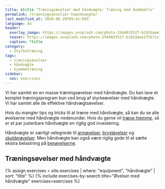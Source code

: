 ```yaml
---
title: &title "Træningsøvelser med håndvægte: Træning med dumbbells"
permalink: /traeningsoevelser-haandvaegte/
last_modified_at: 2020-08-29T09:41:09Z
language: da
header:
  overlay_image: https://images.unsplash.com/photo-1544033527-b192daee1f5b?ixlib=rb-1.2.1&ixid=eyJhcHBfaWQiOjEyMDd9&auto=format&fit=crop&h=630&w=1200&q=10
  teaser: https://images.unsplash.com/photo-1544033527-b192daee1f5b?ixlib=rb-1.2.1&ixid=eyJhcHBfaWQiOjEyMDd9&auto=format&fit=crop&h=300&w=400&q=10
  caption: *title
category:
  - Styrketræning
tags:
  - træningsøvelser
  - håndvægte
  - hjemmetræning
sidebar:
  nav: exercises
---
```


Vi har samlet en en masse træningsøvelser med håndvægte. Du kan lave et komplet træningsprogram kun ved brug af styrkeøvelser med håndvægte. Vi har samlet alle de effektive håndvægtsøvelser.

Hvis du mangler tips og tricks til at træne med håndvægte, så kan du se alle øvelserne med håndvægte nedenunder. Hvis du gerne vil [træne hjemme](/hjemmetraening-traeningsprogram/), så er et par justerbare håndvægte en rigtig god investering.

Håndvægte er særligt velegnede til [armøvelser](/arme-triceps-biceps/), [brystøvelser](/brystoevelser/) og [skulderøvelser](/skulderoevelser/). Men håndvægte kan også være rigtig gode til at sætte ekstra belastning på [benøvelserne](/benoevelser/).

## Træningsøvelser med håndvægte

{% assign exercises = site.exercises | where: "equipment", "håndvægte" | sort: "title" %}
{% include exercises-by-search title="Øvelser med håndvægte" exercises=exercises %}
